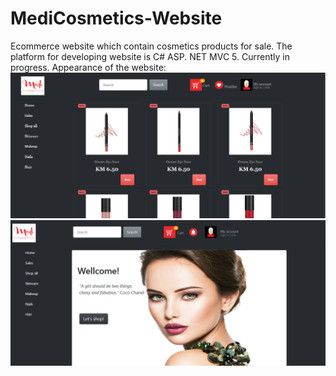 # MediCosmetics-Website
Ecommerce website which contain cosmetics products for sale.
The platform for developing website is C# ASP. NET MVC 5.
Currently in progress.
Appearance of the website:
![alt text](https://github.com/Dacili/MediCosmetics-Website/blob/master/USNE_VIEW.PNG)
![alt text](https://github.com/Dacili/MediCosmetics-Website/blob/master/newDotNeet.PNG)

